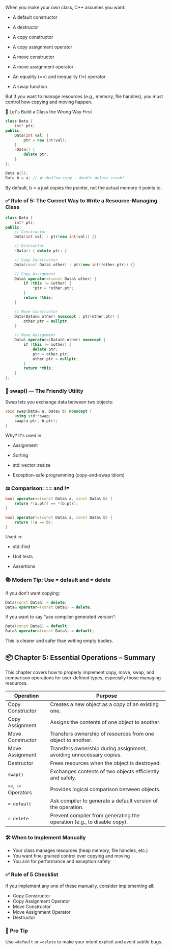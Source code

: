 When you make your own class, C++ assumes you want:

- A default constructor

- A destructor

- A copy constructor

- A copy assignment operator

- A move constructor

- A move assignment operator

- An equality (==) and inequality (!=) operator

- A swap function

But if you want to manage resources (e.g., memory, file handles), you must control how copying and moving happen.

🧪 Let's Build a Class the Wrong Way First
```cpp
class Data {
    int* ptr;
public:
    Data(int val) {
        ptr = new int(val);
    }
    ~Data() {
        delete ptr;
    }
};
```
```cpp
Data a(5);
Data b = a; // ❌ shallow copy — double delete crash!
```
By default, b = a just copies the pointer, not the actual memory it points to.

### ✅ Rule of 5: The Correct Way to Write a Resource-Managing Class
```cpp
class Data {
    int* ptr;
public:
    // Constructor
    Data(int val) : ptr(new int(val)) {}

    // Destructor
    ~Data() { delete ptr; }

    // Copy Constructor
    Data(const Data& other) : ptr(new int(*other.ptr)) {}

    // Copy Assignment
    Data& operator=(const Data& other) {
        if (this != &other) {
            *ptr = *other.ptr;
        }
        return *this;
    }

    // Move Constructor
    Data(Data&& other) noexcept : ptr(other.ptr) {
        other.ptr = nullptr;
    }

    // Move Assignment
    Data& operator=(Data&& other) noexcept {
        if (this != &other) {
            delete ptr;
            ptr = other.ptr;
            other.ptr = nullptr;
        }
        return *this;
    }
};
```
### 🔄 swap() — The Friendly Utility
Swap lets you exchange data between two objects:

```cpp
void swap(Data& a, Data& b) noexcept {
    using std::swap;
    swap(a.ptr, b.ptr);
}
```
Why? It's used in:

- Assignment

- Sorting

- std::vector::resize

- Exception-safe programming (copy-and-swap idiom)

### ⚖️ Comparison: == and !=
```cpp
bool operator==(const Data& a, const Data& b) {
    return *(a.ptr) == *(b.ptr);
}

bool operator!=(const Data& a, const Data& b) {
    return !(a == b);
}
```
Used in:

- std::find

- Unit tests

- Assertions

### 📚 Modern Tip: Use = default and = delete
If you don’t want copying:

```cpp
Data(const Data&) = delete;
Data& operator=(const Data&) = delete;
```
If you want to say “use compiler-generated version”:

```cpp
Data(const Data&) = default;
Data& operator=(const Data&) = default;
```
This is clearer and safer than writing empty bodies.

## 📦 Chapter 5: Essential Operations – Summary

This chapter covers how to properly implement copy, move, swap, and comparison operations for user-defined types, especially those managing resources.

| Operation               | Purpose                                                                 |
|-------------------------|-------------------------------------------------------------------------|
| Copy Constructor        | Creates a new object as a copy of an existing one.                      |
| Copy Assignment         | Assigns the contents of one object to another.                          |
| Move Constructor        | Transfers ownership of resources from one object to another.            |
| Move Assignment         | Transfers ownership during assignment, avoiding unnecessary copies.     |
| Destructor              | Frees resources when the object is destroyed.                           |
| `swap()`                | Exchanges contents of two objects efficiently and safely.               |
| `==`, `!=` Operators    | Provides logical comparison between objects.                            |
| `= default`             | Ask compiler to generate a default version of the operation.            |
| `= delete`              | Prevent compiler from generating the operation (e.g., to disable copy). |

### 🛠 When to Implement Manually
- Your class manages resources (heap memory, file handles, etc.)
- You want fine-grained control over copying and moving
- You aim for performance and exception safety

### ✅ Rule of 5 Checklist
If you implement any one of these manually, consider implementing all:
- Copy Constructor
- Copy Assignment Operator
- Move Constructor
- Move Assignment Operator
- Destructor

### 🧠 Pro Tip
Use `=default` or `=delete` to make your intent explicit and avoid subtle bugs.

